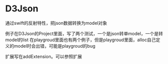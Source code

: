 # D3Json
通过swift的反射特性，把json数据转换为model对象

例子在D3Json的Project里面，写了两个测试，一个是json转单model，一个是转model的list
在playgroud里面也有两个例子，但是playgroud里面，alloc自己定义的model时会出错，可能是playgroud的bug


扩展写在addExtension。可以参照扩展
